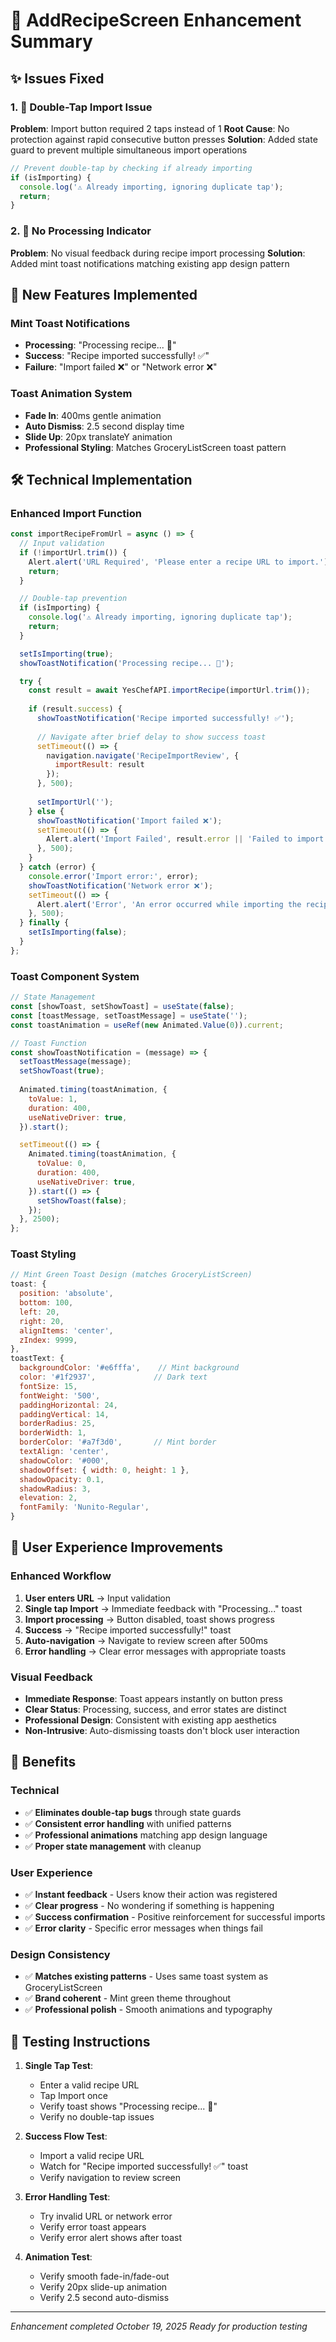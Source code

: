 # 🚀 AddRecipeScreen Enhancement Summary

## ✨ Issues Fixed

### 1. 🔄 **Double-Tap Import Issue**
**Problem**: Import button required 2 taps instead of 1
**Root Cause**: No protection against rapid consecutive button presses
**Solution**: Added state guard to prevent multiple simultaneous import operations

```javascript
// Prevent double-tap by checking if already importing
if (isImporting) {
  console.log('⚠️ Already importing, ignoring duplicate tap');
  return;
}
```

### 2. 📱 **No Processing Indicator**
**Problem**: No visual feedback during recipe import processing
**Solution**: Added mint toast notifications matching existing app design pattern

## 🎨 New Features Implemented

### **Mint Toast Notifications**
- **Processing**: "Processing recipe... 🍳"
- **Success**: "Recipe imported successfully! ✅"  
- **Failure**: "Import failed ❌" or "Network error ❌"

### **Toast Animation System**
- **Fade In**: 400ms gentle animation
- **Auto Dismiss**: 2.5 second display time
- **Slide Up**: 20px translateY animation
- **Professional Styling**: Matches GroceryListScreen toast pattern

## 🛠️ Technical Implementation

### **Enhanced Import Function**
```javascript
const importRecipeFromUrl = async () => {
  // Input validation
  if (!importUrl.trim()) {
    Alert.alert('URL Required', 'Please enter a recipe URL to import.');
    return;
  }

  // Double-tap prevention
  if (isImporting) {
    console.log('⚠️ Already importing, ignoring duplicate tap');
    return;
  }

  setIsImporting(true);
  showToastNotification('Processing recipe... 🍳');

  try {
    const result = await YesChefAPI.importRecipe(importUrl.trim());
    
    if (result.success) {
      showToastNotification('Recipe imported successfully! ✅');
      
      // Navigate after brief delay to show success toast
      setTimeout(() => {
        navigation.navigate('RecipeImportReview', {
          importResult: result
        });
      }, 500);
      
      setImportUrl('');
    } else {
      showToastNotification('Import failed ❌');
      setTimeout(() => {
        Alert.alert('Import Failed', result.error || 'Failed to import recipe.');
      }, 500);
    }
  } catch (error) {
    console.error('Import error:', error);
    showToastNotification('Network error ❌');
    setTimeout(() => {
      Alert.alert('Error', 'An error occurred while importing the recipe.');
    }, 500);
  } finally {
    setIsImporting(false);
  }
};
```

### **Toast Component System**
```javascript
// State Management
const [showToast, setShowToast] = useState(false);
const [toastMessage, setToastMessage] = useState('');
const toastAnimation = useRef(new Animated.Value(0)).current;

// Toast Function
const showToastNotification = (message) => {
  setToastMessage(message);
  setShowToast(true);
  
  Animated.timing(toastAnimation, {
    toValue: 1,
    duration: 400,
    useNativeDriver: true,
  }).start();

  setTimeout(() => {
    Animated.timing(toastAnimation, {
      toValue: 0,
      duration: 400,
      useNativeDriver: true,
    }).start(() => {
      setShowToast(false);
    });
  }, 2500);
};
```

### **Toast Styling**
```javascript
// Mint Green Toast Design (matches GroceryListScreen)
toast: {
  position: 'absolute',
  bottom: 100,
  left: 20,
  right: 20,
  alignItems: 'center',
  zIndex: 9999,
},
toastText: {
  backgroundColor: '#e6fffa',    // Mint background
  color: '#1f2937',             // Dark text
  fontSize: 15,
  fontWeight: '500',
  paddingHorizontal: 24,
  paddingVertical: 14,
  borderRadius: 25,
  borderWidth: 1,
  borderColor: '#a7f3d0',       // Mint border
  textAlign: 'center',
  shadowColor: '#000',
  shadowOffset: { width: 0, height: 1 },
  shadowOpacity: 0.1,
  shadowRadius: 3,
  elevation: 2,
  fontFamily: 'Nunito-Regular',
}
```

## 🎯 User Experience Improvements

### **Enhanced Workflow**
1. **User enters URL** → Input validation
2. **Single tap Import** → Immediate feedback with "Processing..." toast
3. **Import processing** → Button disabled, toast shows progress
4. **Success** → "Recipe imported successfully!" toast
5. **Auto-navigation** → Navigate to review screen after 500ms
6. **Error handling** → Clear error messages with appropriate toasts

### **Visual Feedback**
- **Immediate Response**: Toast appears instantly on button press
- **Clear Status**: Processing, success, and error states are distinct
- **Professional Design**: Consistent with existing app aesthetics
- **Non-Intrusive**: Auto-dismissing toasts don't block user interaction

## 🚀 Benefits

### **Technical**
- ✅ **Eliminates double-tap bugs** through state guards
- ✅ **Consistent error handling** with unified patterns
- ✅ **Professional animations** matching app design language
- ✅ **Proper state management** with cleanup

### **User Experience**
- ✅ **Instant feedback** - Users know their action was registered
- ✅ **Clear progress** - No wondering if something is happening
- ✅ **Success confirmation** - Positive reinforcement for successful imports
- ✅ **Error clarity** - Specific error messages when things fail

### **Design Consistency**
- ✅ **Matches existing patterns** - Uses same toast system as GroceryListScreen
- ✅ **Brand coherent** - Mint green theme throughout
- ✅ **Professional polish** - Smooth animations and typography

## 📱 Testing Instructions

1. **Single Tap Test**: 
   - Enter a valid recipe URL
   - Tap Import once
   - Verify toast shows "Processing recipe... 🍳"
   - Verify no double-tap issues

2. **Success Flow Test**:
   - Import a valid recipe URL
   - Watch for "Recipe imported successfully! ✅" toast
   - Verify navigation to review screen

3. **Error Handling Test**:
   - Try invalid URL or network error
   - Verify error toast appears
   - Verify error alert shows after toast

4. **Animation Test**:
   - Verify smooth fade-in/fade-out
   - Verify 20px slide-up animation
   - Verify 2.5 second auto-dismiss

---
*Enhancement completed October 19, 2025*
*Ready for production testing*